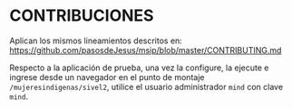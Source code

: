 # CONTRIBUCIONES

Aplican los mismos lineamientos descritos en:
<https://github.com/pasosdeJesus/msip/blob/master/CONTRIBUTING.md>

Respecto a la aplicación de prueba, una vez la configure, la ejecute e ingrese 
desde un navegador en el punto de montaje `/mujeresindigenas/sivel2`,
utilice el usuario administrador `mind` con clave `mind`.


